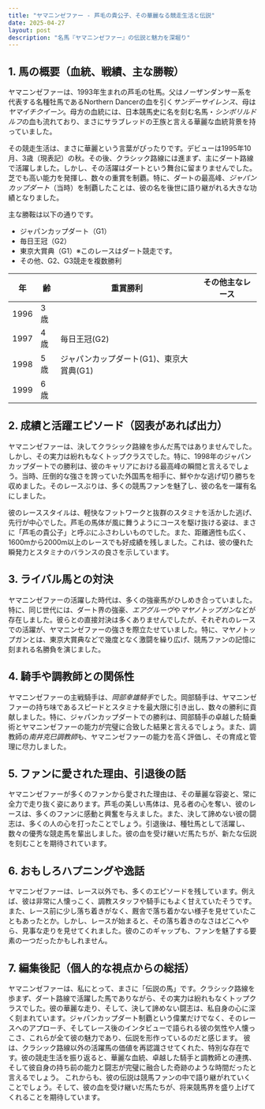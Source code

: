 ```yaml
---
title: "ヤマニンゼファー - 芦毛の貴公子、その華麗なる競走生活と伝説"
date: 2025-04-27
layout: post
description: "名馬『ヤマニンゼファー』の伝説と魅力を深堀り"
---
```


## 1. 馬の概要（血統、戦績、主な勝鞍）

ヤマニンゼファーは、1993年生まれの芦毛の牡馬。父はノーザンダンサー系を代表する名種牡馬であるNorthern Dancerの血を引く*サンデーサイレンス*、母は*ヤマイチクイーン*。母方の血統には、日本競馬史に名を刻む名馬・*シンボリルドルフ*の血も流れており、まさにサラブレッドの王族と言える華麗な血統背景を持っていました。

その競走生活は、まさに華麗という言葉がぴったりです。デビューは1995年10月、3歳（現表記）の秋。その後、クラシック路線には進まず、主にダート路線で活躍しました。しかし、その活躍はダートという舞台に留まりませんでした。芝でも高い能力を発揮し、数々の重賞を制覇。特に、ダートの最高峰、*ジャパンカップダート*（当時）を制覇したことは、彼の名を後世に語り継がれる大きな功績となりました。

主な勝鞍は以下の通りです。

* ジャパンカップダート（G1）
* 毎日王冠（G2）
* 東京大賞典（G1）※このレースはダート競走です。
* その他、G2、G3競走を複数勝利


| 年 | 齢 | 重賞勝利 | その他主なレース |
|---|---|---|---|
| 1996 | 3歳 |  |  |
| 1997 | 4歳 | 毎日王冠(G2) |  |
| 1998 | 5歳 | ジャパンカップダート(G1)、東京大賞典(G1) |  |
| 1999 | 6歳 |  |  |


## 2. 成績と活躍エピソード（図表があれば出力）

ヤマニンゼファーは、決してクラシック路線を歩んだ馬ではありませんでした。しかし、その実力は紛れもなくトップクラスでした。特に、1998年のジャパンカップダートでの勝利は、彼のキャリアにおける最高峰の瞬間と言えるでしょう。当時、圧倒的な強さを誇っていた外国馬を相手に、鮮やかな逃げ切り勝ちを収めました。そのレースぶりは、多くの競馬ファンを魅了し、彼の名を一躍有名にしました。

彼のレーススタイルは、軽快なフットワークと抜群のスタミナを活かした逃げ、先行が中心でした。芦毛の馬体が風に舞うようにコースを駆け抜ける姿は、まさに「芦毛の貴公子」と呼ぶにふさわしいものでした。また、距離適性も広く、1600mから2000m以上のレースでも好成績を残しました。これは、彼の優れた瞬発力とスタミナのバランスの良さを示しています。


## 3. ライバル馬との対決

ヤマニンゼファーの活躍した時代は、多くの強豪馬がひしめき合っていました。特に、同じ世代には、ダート界の強豪、*エアグルーヴ*や*マヤノトップガン*などが存在しました。彼らとの直接対決は多くありませんでしたが、それぞれのレースでの活躍が、ヤマニンゼファーの強さを際立たせていました。特に、マヤノトップガンとは、東京大賞典などで幾度となく激闘を繰り広げ、競馬ファンの記憶に刻まれる名勝負を演じました。


## 4. 騎手や調教師との関係性

ヤマニンゼファーの主戦騎手は、*岡部幸雄騎手*でした。岡部騎手は、ヤマニンゼファーの持ち味であるスピードとスタミナを最大限に引き出し、数々の勝利に貢献しました。特に、ジャパンカップダートでの勝利は、岡部騎手の卓越した騎乗術とヤマニンゼファーの能力が完璧に合致した結果と言えるでしょう。また、調教師の*南井克巳調教師*も、ヤマニンゼファーの能力を高く評価し、その育成と管理に尽力しました。


## 5. ファンに愛された理由、引退後の話

ヤマニンゼファーが多くのファンから愛された理由は、その華麗な容姿と、常に全力で走り抜く姿にあります。芦毛の美しい馬体は、見る者の心を奪い、彼のレースは、多くのファンに感動と興奮を与えました。また、決して諦めない彼の闘志は、多くの人の心を打ったことでしょう。引退後は、種牡馬として活躍し、数々の優秀な競走馬を輩出しました。彼の血を受け継いだ馬たちが、新たな伝説を刻むことを期待されています。


## 6. おもしろハプニングや逸話

ヤマニンゼファーは、レース以外でも、多くのエピソードを残しています。例えば、彼は非常に人懐っこく、調教スタッフや騎手にもよく甘えていたそうです。また、レース前に少し落ち着きがなく、厩舎で落ち着かない様子を見せていたこともあったとか。しかし、レースが始まると、その落ち着きのなさはどこへやら、見事な走りを見せてくれました。彼のこのギャップも、ファンを魅了する要素の一つだったかもしれません。


## 7. 編集後記（個人的な視点からの総括）

ヤマニンゼファーは、私にとって、まさに「伝説の馬」です。クラシック路線を歩まず、ダート路線で活躍した馬でありながら、その実力は紛れもなくトップクラスでした。彼の華麗な走り、そして、決して諦めない闘志は、私自身の心に深く刻まれています。ジャパンカップダート制覇という偉業だけでなく、そのレースへのアプローチ、そしてレース後のインタビューで語られる彼の気性や人懐っこさ、これらが全て彼の魅力であり、伝説を形作っているのだと感じます。  彼は、クラシック路線以外の活躍馬の価値を再認識させてくれた、特別な存在です。彼の競走生活を振り返ると、華麗な血統、卓越した騎手と調教師との連携、そして彼自身の持ち前の能力と闘志が完璧に融合した奇跡のような時間だったと言えるでしょう。  これからも、彼の伝説は競馬ファンの中で語り継がれていくことでしょう。そして、彼の血を受け継いだ馬たちが、将来競馬界を盛り上げてくれることを期待しています。
